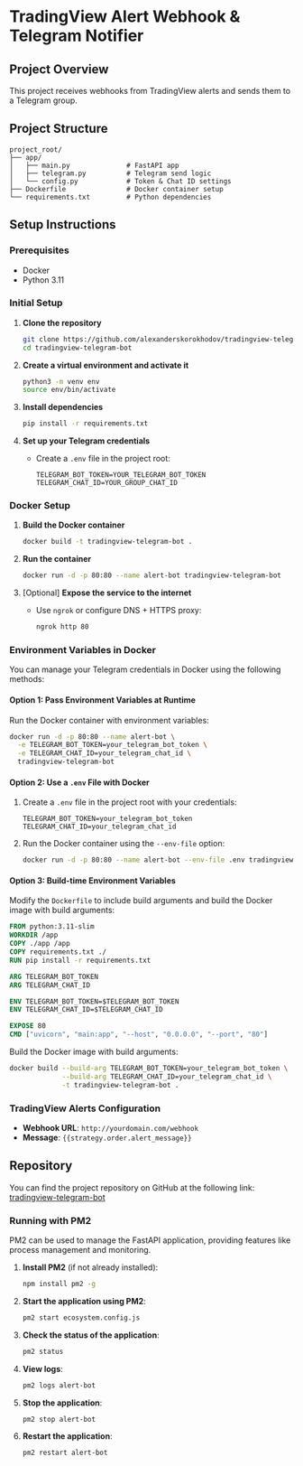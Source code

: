 # TradingView Alert Webhook & Telegram Notifier

## Project Overview
This project receives webhooks from TradingView alerts and sends them to a Telegram group.

## Project Structure
```
project_root/
├── app/
│   ├── main.py              # FastAPI app
│   ├── telegram.py          # Telegram send logic
│   └── config.py            # Token & Chat ID settings
├── Dockerfile               # Docker container setup
└── requirements.txt         # Python dependencies
```

## Setup Instructions

### Prerequisites
- Docker
- Python 3.11

### Initial Setup
1. **Clone the repository**
   ```bash
   git clone https://github.com/alexanderskorokhodov/tradingview-telegram-bot
   cd tradingview-telegram-bot
   ```

2. **Create a virtual environment and activate it**
   ```bash
   python3 -m venv env
   source env/bin/activate
   ```

3. **Install dependencies**
   ```bash
   pip install -r requirements.txt
   ```

4. **Set up your Telegram credentials**
   - Create a `.env` file in the project root:
     ```plaintext
     TELEGRAM_BOT_TOKEN=YOUR_TELEGRAM_BOT_TOKEN
     TELEGRAM_CHAT_ID=YOUR_GROUP_CHAT_ID
     ```

### Docker Setup
1. **Build the Docker container**
   ```bash
   docker build -t tradingview-telegram-bot .
   ```

2. **Run the container**
   ```bash
   docker run -d -p 80:80 --name alert-bot tradingview-telegram-bot
   ```

3. [Optional] **Expose the service to the internet**
   - Use `ngrok` or configure DNS + HTTPS proxy:
     ```bash
     ngrok http 80
     ```

### Environment Variables in Docker

You can manage your Telegram credentials in Docker using the following methods:

#### Option 1: Pass Environment Variables at Runtime

Run the Docker container with environment variables:

```bash
docker run -d -p 80:80 --name alert-bot \
  -e TELEGRAM_BOT_TOKEN=your_telegram_bot_token \
  -e TELEGRAM_CHAT_ID=your_telegram_chat_id \
  tradingview-telegram-bot
```

#### Option 2: Use a `.env` File with Docker

1. Create a `.env` file in the project root with your credentials:

   ```plaintext
   TELEGRAM_BOT_TOKEN=your_telegram_bot_token
   TELEGRAM_CHAT_ID=your_telegram_chat_id
   ```

2. Run the Docker container using the `--env-file` option:

   ```bash
   docker run -d -p 80:80 --name alert-bot --env-file .env tradingview-telegram-bot
   ```

#### Option 3: Build-time Environment Variables

Modify the `Dockerfile` to include build arguments and build the Docker image with build arguments:

```dockerfile
FROM python:3.11-slim
WORKDIR /app
COPY ./app /app
COPY requirements.txt ./
RUN pip install -r requirements.txt

ARG TELEGRAM_BOT_TOKEN
ARG TELEGRAM_CHAT_ID

ENV TELEGRAM_BOT_TOKEN=$TELEGRAM_BOT_TOKEN
ENV TELEGRAM_CHAT_ID=$TELEGRAM_CHAT_ID

EXPOSE 80
CMD ["uvicorn", "main:app", "--host", "0.0.0.0", "--port", "80"]
```

Build the Docker image with build arguments:

```bash
docker build --build-arg TELEGRAM_BOT_TOKEN=your_telegram_bot_token \
             --build-arg TELEGRAM_CHAT_ID=your_telegram_chat_id \
             -t tradingview-telegram-bot .
```

### TradingView Alerts Configuration
- **Webhook URL**: `http://yourdomain.com/webhook`
- **Message**: `{{strategy.order.alert_message}}`

## Repository

You can find the project repository on GitHub at the following link: [tradingview-telegram-bot](https://github.com/alexanderskorokhodov/tradingview-telegram-bot)

### Running with PM2

PM2 can be used to manage the FastAPI application, providing features like process management and monitoring.

1. **Install PM2** (if not already installed):
   ```bash
   npm install pm2 -g
   ```

2. **Start the application using PM2**:
   ```bash
   pm2 start ecosystem.config.js
   ```

3. **Check the status of the application**:
   ```bash
   pm2 status
   ```

4. **View logs**:
   ```bash
   pm2 logs alert-bot
   ```

5. **Stop the application**:
   ```bash
   pm2 stop alert-bot
   ```

6. **Restart the application**:
   ```bash
   pm2 restart alert-bot
   ```